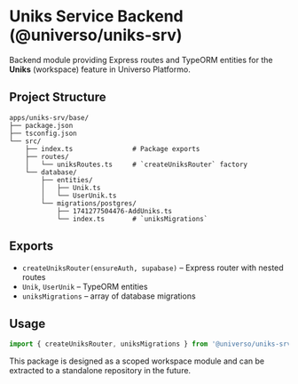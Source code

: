 # Uniks Service Backend (@universo/uniks-srv)

Backend module providing Express routes and TypeORM entities for the **Uniks** (workspace) feature in Universo Platformo.

## Project Structure

```
apps/uniks-srv/base/
├── package.json
├── tsconfig.json
└── src/
    ├── index.ts               # Package exports
    ├── routes/
    │   └── uniksRoutes.ts     # `createUniksRouter` factory
    └── database/
        ├── entities/
        │   ├── Unik.ts
        │   └── UserUnik.ts
        └── migrations/postgres/
            ├── 1741277504476-AddUniks.ts
            └── index.ts       # `uniksMigrations`
```

## Exports

- `createUniksRouter(ensureAuth, supabase)` – Express router with nested routes
- `Unik`, `UserUnik` – TypeORM entities
- `uniksMigrations` – array of database migrations

## Usage

```ts
import { createUniksRouter, uniksMigrations } from '@universo/uniks-srv'
```

This package is designed as a scoped workspace module and can be extracted to a standalone repository in the future.
